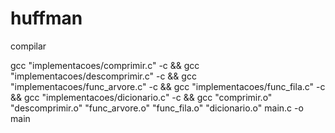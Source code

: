 # huffman

compilar

gcc "implementacoes/comprimir.c" -c && gcc "implementacoes/descomprimir.c" -c && gcc "implementacoes/func_arvore.c" -c && gcc "implementacoes/func_fila.c" -c && gcc "implementacoes/dicionario.c" -c && gcc "comprimir.o"  "descomprimir.o"  "func_arvore.o"  "func_fila.o"  "dicionario.o"  main.c -o main
